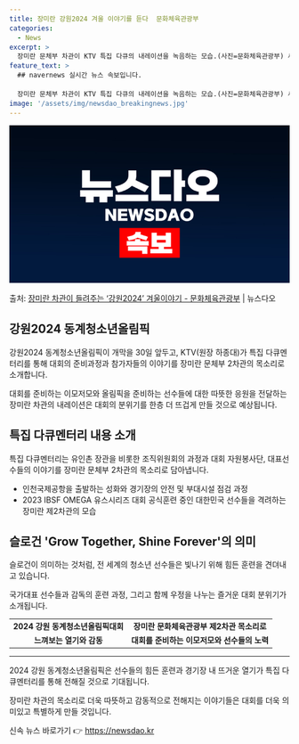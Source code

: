```yaml
---
title: 장미란 강원2024 겨울 이야기를 듣다  문화체육관광부
categories:
  - News
excerpt: >
  장미란 문체부 차관이 KTV 특집 다큐의 내레이션을 녹음하는 모습.(사진=문화체육관광부) 세계를 번쩍 들었던…
feature_text: >
  ## navernews 실시간 뉴스 속보입니다.

  장미란 문체부 차관이 KTV 특집 다큐의 내레이션을 녹음하는 모습.(사진=문화체육관광부) 세계를 번쩍 들었던…
image: '/assets/img/newsdao_breakingnews.jpg'
---
```


![뉴스다오 속보](/assets/img/newsdao_breakingnews.jpg)

<p>출처: <a href="https://newsdao.kr/2836" rel="dofollow">장미란 차관이 들려주는 ‘강원2024’ 겨울이야기 - 문화체육관광부</a> | 뉴스다오</p>

<h2 data-ke-size="size26">강원2024 동계청소년올림픽</h2>
<p data-ke-size="size16">강원2024 동계청소년올림픽이 개막을 30일 앞두고, KTV(원장 하종대)가 특집 다큐멘터리를 통해 대회의 준비과정과 참가자들의 이야기를 장미란 문체부 2차관의 목소리로 소개합니다.</p>
<p data-ke-size="size16">대회를 준비하는 이모저모와 올림픽을 준비하는 선수들에 대한 따뜻한 응원을 전달하는 장미란 차관의 내레이션은 대회의 분위기를 한층 더 뜨겁게 만들 것으로 예상됩니다.</p>

<h2 data-ke-size="size26">특집 다큐멘터리 내용 소개</h2>
<p data-ke-size="size16">특집 다큐멘터리는 유인촌 장관을 비롯한 조직위원회의 과정과 대회 자원봉사단, 대표선수들의 이야기를 장미란 문체부 2차관의 목소리로 담아냅니다.</p>
<ul>
<li>인천국제공항을 출발하는 성화와 경기장의 안전 및 부대시설 점검 과정</li>
<li>2023 IBSF OMEGA 유스시리즈 대회 공식훈련 중인 대한민국 선수들을 격려하는 장미란 제2차관의 모습</li>
</ul>

<h2 data-ke-size="size26">슬로건 'Grow Together, Shine Forever'의 의미</h2>
<p data-ke-size="size16">슬로건이 의미하는 것처럼, 전 세계의 청소년 선수들은 빛나기 위해 힘든 훈련을 견뎌내고 있습니다.</p>
<p data-ke-size="size16">국가대표 선수들과 감독의 훈련 과정, 그리고 함께 우정을 나누는 즐거운 대회 분위기가 소개됩니다.</p>

<table>
  <tr>
    <td style="text-align: center; height: 17px;"><b>2024 강원 동계청소년올림픽대회</b></td>
    <td style="text-align: center; height: 17px;"><b>장미란 문화체육관광부 제2차관 목소리로</b></td>
  </tr>
  <tr>
    <td style="text-align: center; height: 17px;"><b>느껴보는 열기와 감동</b></td>
    <td style="text-align: center; height: 17px;"><b>대회를 준비하는 이모저모와 선수들의 노력</b></td>
  </tr>
</table>

<hr>

<p data-ke-size="size16">2024 강원 동계청소년올림픽은 선수들의 힘든 훈련과 경기장 내 뜨거운 열기가 특집 다큐멘터리를 통해 전해질 것으로 기대됩니다.</p>
<p data-ke-size="size16">장미란 차관의 목소리로 더욱 따뜻하고 감동적으로 전해지는 이야기들은 대회를 더욱 의미있고 특별하게 만들 것입니다.</p> 

신속 뉴스 바로가기 👉 <a href="https://newsdao.kr" rel="dofollow">https://newsdao.kr</a>


